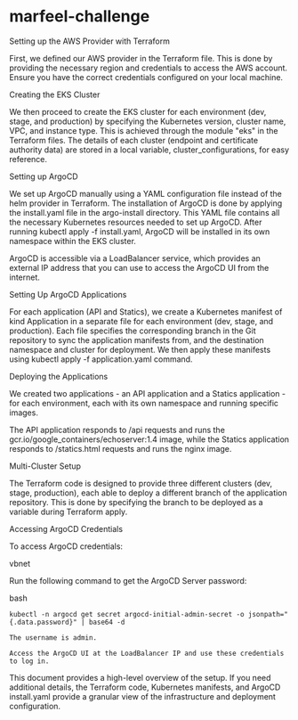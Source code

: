 # marfeel-challenge

Setting up the AWS Provider with Terraform

First, we defined our AWS provider in the Terraform file. This is done by providing the necessary region and credentials to access the AWS account. Ensure you have the correct credentials configured on your local machine.

Creating the EKS Cluster

We then proceed to create the EKS cluster for each environment (dev, stage, and production) by specifying the Kubernetes version, cluster name, VPC, and instance type. This is achieved through the module "eks" in the Terraform files. The details of each cluster (endpoint and certificate authority data) are stored in a local variable, cluster_configurations, for easy reference.

Setting up ArgoCD

We set up ArgoCD manually using a YAML configuration file instead of the helm provider in Terraform. The installation of ArgoCD is done by applying the install.yaml file in the argo-install directory. This YAML file contains all the necessary Kubernetes resources needed to set up ArgoCD. After running kubectl apply -f install.yaml, ArgoCD will be installed in its own namespace within the EKS cluster.

ArgoCD is accessible via a LoadBalancer service, which provides an external IP address that you can use to access the ArgoCD UI from the internet.

Setting Up ArgoCD Applications

For each application (API and Statics), we create a Kubernetes manifest of kind Application in a separate file for each environment (dev, stage, and production). Each file specifies the corresponding branch in the Git repository to sync the application manifests from, and the destination namespace and cluster for deployment. We then apply these manifests using kubectl apply -f application.yaml command.

Deploying the Applications

We created two applications - an API application and a Statics application - for each environment, each with its own namespace and running specific images.

The API application responds to /api requests and runs the gcr.io/google_containers/echoserver:1.4 image, while the Statics application responds to /statics.html requests and runs the nginx image.

Multi-Cluster Setup

The Terraform code is designed to provide three different clusters (dev, stage, production), each able to deploy a different branch of the application repository. This is done by specifying the branch to be deployed as a variable during Terraform apply.

Accessing ArgoCD Credentials

To access ArgoCD credentials:

vbnet

Run the following command to get the ArgoCD Server password:

bash

    kubectl -n argocd get secret argocd-initial-admin-secret -o jsonpath="{.data.password}" | base64 -d

    The username is admin.

    Access the ArgoCD UI at the LoadBalancer IP and use these credentials to log in.

This document provides a high-level overview of the setup. If you need additional details, the Terraform code, Kubernetes manifests, and ArgoCD install.yaml provide a granular view of the infrastructure and deployment configuration.